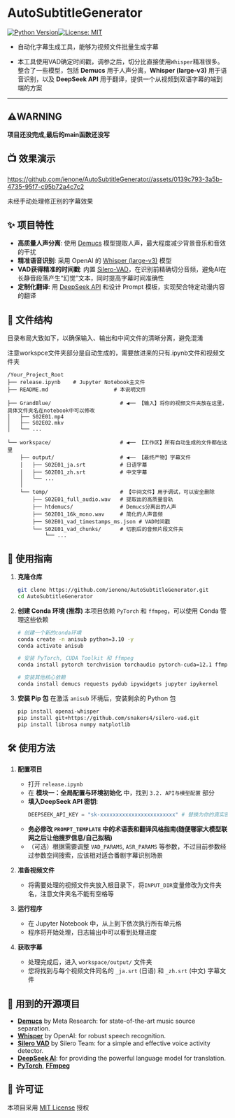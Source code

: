 # AutoSubtitleGenerator

[![Python Version](https://img.shields.io/badge/Python-3.10+-blue.svg)](https://www.python.org/downloads/)[![License: MIT](https://img.shields.io/badge/License-MIT-yellow.svg)](https://opensource.org/licenses/MIT)

* 自动化字幕生成工具，能够为视频文件批量生成字幕

* 本工具使用VAD确定时间戳，调参之后，切分比直接使用`Whisper`精准很多。整合了一些模型，包括 **Demucs** 用于人声分离，**Whisper (large-v3)** 用于语音识别，以及 **DeepSeek API** 用于翻译，提供一个从视频到双语字幕的端到端的方案

---

## ⚠️WARNING
**项目还没完成,最后的main函数还没写**

## 📺 效果演示

<https://github.com/ienone/AutoSubtitleGenerator//assets/0139c793-3a5b-4735-95f7-c95b72a4c7c2>

未经手动处理修正别的字幕效果

## ✨ 项目特性

-   **高质量人声分离**: 使用 [Demucs](https://github.com/facebookresearch/demucs) 模型提取人声，最大程度减少背景音乐和音效的干扰
-   **精准语音识别**: 采用 OpenAI 的 [Whisper (large-v3)](https://github.com/openai/whisper) 模型
-   **VAD获得精准的时间戳**: 内置 [Silero-VAD](https://github.com/snakers4/silero-vad)，在识别前精确切分音频，避免AI在长静音段落产生“幻觉”文本，同时提高字幕时间准确性
-   **定制化翻译**: 用 [DeepSeek API](https://www.deepseek.com/) 和设计 Prompt 模板，实现契合特定动漫内容的翻译

## 📂 文件结构

目录布局大致如下，以确保输入、输出和中间文件的清晰分离，避免混淆

注意workspce文件夹部分是自动生成的，需要放进来的只有.ipynb文件和视频文件夹

```
/Your_Project_Root
├── release.ipynb    # Jupyter Notebook主文件
├── README.md                     # 本说明文件

├── GrandBlue/                      # ◀── 【输入】将你的视频文件夹放在这里，具体文件夹名在notebook中可以修改
│   ├── S02E01.mp4
│   ├── S02E02.mkv
│   └── ...

└── workspace/                      # ◀── 【工作区】所有自动生成的文件都在这里
    ├── output/                     # ◀── 【最终产物】字幕文件
    │   ├── S02E01_ja.srt           # 日语字幕
    │   ├── S02E01_zh.srt           # 中文字幕
    │   └── ...
    │
    └── temp/                       # 【中间文件】用于调试，可以安全删除
        ├── S02E01_full_audio.wav   # 提取出的高质量音轨
        ├── htdemucs/               # Demucs分离出的人声
        ├── S02E01_16k_mono.wav     # 简化的人声音频
        ├── S02E01_vad_timestamps_ms.json # VAD时间戳
        └── S02E01_vad_chunks/      # 切割后的音频片段文件夹
            └── ...
```

## 🚀 使用指南

1.  **克隆仓库**
    ```bash
    git clone https://github.com/ienone/AutoSubtitleGenerator.git
    cd AutoSubtitleGenerator

2.  **创建 Conda 环境 (推荐)**
    本项目依赖 `PyTorch` 和 `ffmpeg`，可以使用 Conda 管理这些依赖
    
    ```bash
    # 创建一个新的conda环境
    conda create -n anisub python=3.10 -y
    conda activate anisub
    
    # 安装 PyTorch, CUDA Toolkit 和 ffmpeg
    conda install pytorch torchvision torchaudio pytorch-cuda=12.1 ffmpeg -c pytorch -c nvidia 
    
    # 安装其他核心依赖
    conda install demucs requests pydub ipywidgets jupyter ipykernel
    
3.  **安装 Pip 包**
    在激活 `anisub` 环境后，安装剩余的 Python 包
    
    ```bash
    pip install openai-whisper
    pip install git+https://github.com/snakers4/silero-vad.git
    pip install librosa numpy matplotlib
    ```

## 🛠️ 使用方法

1.  **配置项目**
    
    *   打开 `release.ipynb`
    *   在 **模块一：全局配置与环境初始化** 中，找到 `3.2. API与模型配置` 部分
    *   **填入DeepSeek API 密钥**:
        ```python
        DEEPSEEK_API_KEY = "sk-xxxxxxxxxxxxxxxxxxxxxxxx" # 替换为你的真实密钥
        ```
    *   **务必修改 `PROMPT_TEMPLATE` 中的术语表和翻译风格指南(随便哪家大模型联网之后让他搜罗信息/自己拟稿)**
    *   （可选）根据需要调整 `VAD_PARAMS`, `ASR_PARAMS` 等参数，不过目前参数经过参数空间搜索，应该相对适合番剧字幕识别场景
2.  **准备视频文件**
    
    *   将需要处理的视频文件夹放入根目录下，将`INPUT_DIR`变量修改为文件夹名，注意文件夹名不能有空格等
3.  **运行程序**
    *   在 Jupyter Notebook 中，从上到下依次执行所有单元格
    *   程序将开始处理，日志输出中可以看到处理进度

4.  **获取字幕**
    
    *   处理完成后，进入 `workspace/output/` 文件夹
    *   您将找到与每个视频文件同名的 `_ja.srt` (日语) 和 `_zh.srt` (中文) 字幕文件

## 📜 用到的开源项目

*   **[Demucs](https://github.com/facebookresearch/demucs)** by Meta Research: for state-of-the-art music source separation.
*   **[Whisper](https://github.com/openai/whisper)** by OpenAI: for robust speech recognition.
*   **[Silero VAD](https://github.com/snakers4/silero-vad)** by Silero Team: for a simple and effective voice activity detector.
*   **[DeepSeek AI](https://www.deepseek.com/)**: for providing the powerful language model for translation.
*   **[PyTorch](https://pytorch.org/)**, **[FFmpeg](https://ffmpeg.org/)**

## 📄 许可证

本项目采用 [MIT License](LICENSE) 授权

